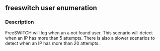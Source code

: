 ## freeswitch user enumeration

### Description

FreeSWITCH will log when an a not found user. This scenario will detect when an IP has more than 5 attempts. There is also a slower scenarios to detect when an IP has more than 20 attempts.